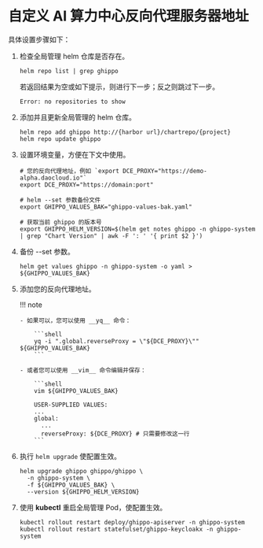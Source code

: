 # 自定义 AI 算力中心反向代理服务器地址

具体设置步骤如下：

1.  检查全局管理 helm 仓库是否存在。

    ```shell
    helm repo list | grep ghippo
    ```

    若返回结果为空或如下提示，则进行下一步；反之则跳过下一步。

    ```none
    Error: no repositories to show
    ```

2.  添加并且更新全局管理的 helm 仓库。

    ```shell
    helm repo add ghippo http://{harbor url}/chartrepo/{project}
    helm repo update ghippo
    ```

3.  设置环境变量，方便在下文中使用。

    ```shell
    # 您的反向代理地址，例如 `export DCE_PROXY="https://demo-alpha.daocloud.io"` 
    export DCE_PROXY="https://domain:port"

    # helm --set 参数备份文件
    export GHIPPO_VALUES_BAK="ghippo-values-bak.yaml"

    # 获取当前 ghippo 的版本号
    export GHIPPO_HELM_VERSION=$(helm get notes ghippo -n ghippo-system | grep "Chart Version" | awk -F ': ' '{ print $2 }')
    ```

4.  备份 --set 参数。

    ```shell
    helm get values ghippo -n ghippo-system -o yaml > ${GHIPPO_VALUES_BAK}
    ```

5.  添加您的反向代理地址。

    !!! note

        - 如果可以，您可以使用 __yq__ 命令：

            ```shell
            yq -i ".global.reverseProxy = \"${DCE_PROXY}\"" ${GHIPPO_VALUES_BAK}
            ```

        - 或者您可以使用 __vim__ 命令编辑并保存：

            ```shell
            vim ${GHIPPO_VALUES_BAK}

            USER-SUPPLIED VALUES:
            ...
            global:
              ...
              reverseProxy: ${DCE_PROXY} # 只需要修改这一行
            ```

6.  执行 `helm upgrade` 使配置生效。

    ```shell
    helm upgrade ghippo ghippo/ghippo \
      -n ghippo-system \
      -f ${GHIPPO_VALUES_BAK} \
      --version ${GHIPPO_HELM_VERSION}
    ```

7.  使用 __kubectl__ 重启全局管理 Pod，使配置生效。

    ```shell
    kubectl rollout restart deploy/ghippo-apiserver -n ghippo-system
    kubectl rollout restart statefulset/ghippo-keycloakx -n ghippo-system
    ```
